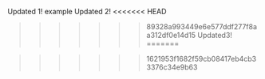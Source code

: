 Updated 1!
example
Updated 2!
<<<<<<< HEAD
>>>>>>> 89328a993449e6e577ddf277f8aa312df0e14d15
Updated3!
=======

>>>>>>> 1621953f1682f59cb08417eb4cb33376c34e9b63
